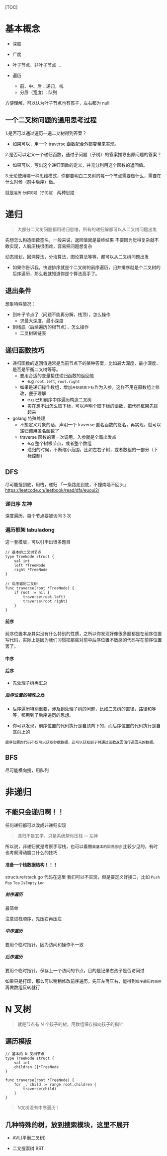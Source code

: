 [TOC]

# 基本概念
- 深度
- 广度
- 叶子节点、非叶子节点
...


- 遍历
	- 前、中、后：递归，栈
	- 分层（宽度）：队列


方便理解，可以认为叶子节点也有孩子，左右都为 null


## 一个二叉树问题的通用思考过程
1.是否可以通过遍历一遍二叉树得到答案？
* 如果可以，用一个 traverse 函数配合外部变量来实现。

2.是否可以定义一个递归函数，通过子问题（子树）的答案推导出原问题的答案？
* 如果可以，写出这个递归函数的定义，并充分利用这个函数的返回值。  

3.无论使用哪一种思维模式，你都要明白二叉树的每一个节点需要做什么，需要在什么时候（前中后序）做。

就是`遍历` `分解问题（子问题）` 两种思路

# 递归
> 大部分二叉树问题都用递归思维，所有的递归解都可以从二叉树问题出发

先想怎么构造函数签名，一般来说，返回值就是最终结果
不要因为觉得复杂就不敢实现，人脑压栈很困难，容易把问题想复杂


动态规划，回溯算法，分治算法，图论算法等等，都可以从二叉树问题出发
* 如果你告诉我，快速排序就是个二叉树的前序遍历，归并排序就是个二叉树的后序遍历，那么我就知道你是个算法高手了。


## 退出条件
想象特殊情况：
- 到叶子节点了（问题不能再分解，栈顶），怎么操作
	- 求最大深度，最小深度
- 到栈底（后续遍历的根节点），怎么操作
	- 二叉树转链表


## 递归函数技巧
- 递归函数的返回值通常是当前节点下的某种答案，比如最大深度、最小深度、是否是平衡二叉树等等。
	- 要用合适的变量接住递归函数的返回值
		- e.g `root.left`, `root.right`
	- 如果是递归操作数组，增加`开始结束下标`作为入参，这样不用在原数组上修改，便于理解
		- e.g 已知前序中序遍历构造二叉树
		- 实在想不出怎么取下标，可以声明个取下标的函数，把代码框架先搭起来
- golang 特殊处理
	- 不想定义对象的话，声明一个 traverse 匿名函数的签名，再实现，就可以递归调用匿名函数了
	- traverse 函数的第一次调用，入参就是全局出发点
		- e.g 整个树根节点，或者整个数组
		- 递归的时候，不断缩小范围，比如左右子树，或者数组的一部分（下标控制）




## DFS
尽可能搜到底，用栈，递归
「一条路走到底，不撞南墙不回头」
https://leetcode.cn/leetbook/read/dfs/euoui2/

### 递归序 左神
深度遍历，每个节点要被访问 3 次

### 遍历框架 labuladong
这一套模版，可以引申出很多题目
```golang
// 基本的二叉树节点
type TreeNode struct {
    val int
    left *TreeNode
    right *TreeNode
}

// 后序遍历二叉树
func traverse(root *TreeNode) {
    if root != nil {
        traverse(root.left)
        traverse(root.right)
    }
}
```

#### 前序

前序位置本身其实没有什么特别的性质，之所以你发现好像很多题都是在前序位置写代码，实际上是因为我们习惯把那些对前中后序位置不敏感的代码写在前序位置罢了。


#### 中序

#### 后序
* 先处理子树再汇总
##### 后序位置的特殊之处 
* 后序遍历特别重要，涉及到处理子树的问题，比如二叉树的直径，路径和等等，都用到了后序遍历的思想。

* 你可以发现，前序位置的代码执行是自顶向下的，而后序位置的代码执行是自底向上的

`后序位置的代码不仅可以获取参数数据，还可以获取到子树通过函数返回值传递回来的数据。`


## BFS
尽可能横向搜，用队列



# 非递归

## 不能只会递归啊！！

任何递归都可以改成非递归实现
> 递归不是玄学，只是系统帮你压栈  -- 左神

所以说，非递归就是考察手写栈，也可以看做`最基本的回溯思想`
比较少见的，有时也考察滑动窗口什么的技巧

#### 准备一个栈数据结构！！！
structure/stack.go 代码在这里
我们可以不实现，但是要定义好接口，比如 `Push` `Pop` `Top` `IsEmpty` `Len`

##### 前序遍历
最简单

注意进栈顺序，先压右再压左

##### 中序遍历

要用个临时指针，因为访问和操作不一致

##### 后序遍历

要用个临时指针，保存上一个访问的节点，目的是记录右孩子是否访问过

如果只是打印，那么可以稍稍修改前序遍历，先压左再压右，能得到`后序遍历的倒序` 再做数组反转就行


# N 叉树
> 就是节点有 N 个孩子的树，用数组保存指向孩子的指针
## 遍历模版
```golang
// 基本的 N 叉树节点
type TreeNode struct {
    val int
    children []*TreeNode
}

func traverse(root *TreeNode) {
    for _, child := range root.children {
        traverse(child)
    }
}
```

> N叉树没有中序遍历！

## 几种特殊的树，放到搜索模块，这里不展开

- AVL(平衡二叉树)

- 二叉搜索树 BST